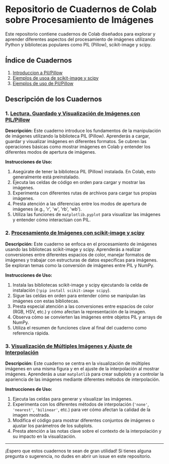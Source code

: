 # Repositorio de Cuadernos de Colab sobre Procesamiento de Imágenes

Este repositorio contiene cuadernos de Colab diseñados para explorar y aprender diferentes aspectos del procesamiento de imágenes utilizando Python y bibliotecas populares como PIL (Pillow), scikit-image y scipy.

## Índice de Cuadernos

1.  [Introduccion a Pil/Pillow](introduccion_pil-pillow.ipynb)
2.  [Ejemplos de usoa de scikit-image y scipy](ejemplos_de_uso_scikit-image_scupy.ipynb)
3.  [Ejemplos de uso de Pil/Pillow](/ejemplos_de_uso_de_pil-pillow.ipynb)

## Descripción de los Cuadernos

### 1. [Lectura, Guardado y Visualización de Imágenes con PIL/Pillow](#lectura-guardado-y-visualización-de-imágenes-con-pilpillow)

   **Descripción:**
   Este cuaderno introduce los fundamentos de la manipulación de imágenes utilizando la biblioteca PIL (Pillow). Aprenderás a cargar, guardar y visualizar imágenes en diferentes formatos. Se cubren las operaciones básicas como mostrar imágenes en Colab y entender los diferentes modos de apertura de imágenes.

   **Instrucciones de Uso:**
   1.  Asegúrate de tener la biblioteca PIL (Pillow) instalada.  En Colab, esto generalmente está preinstalado.
   2.  Ejecuta las celdas de código en orden para cargar y mostrar las imágenes.
   3.  Experimenta con diferentes rutas de archivos para cargar tus propias imágenes.
   4.  Presta atención a las diferencias entre los modos de apertura de imágenes (e.g., 'r', 'w', 'rb', 'wb').
   5.  Utiliza las funciones de `matplotlib.pyplot` para visualizar las imágenes y entender cómo interactúan con PIL.

### 2. [Procesamiento de Imágenes con scikit-image y scipy](#procesamiento-de-imágenes-con-scikit-image-y-scipy)

   **Descripción:**
   Este cuaderno se enfoca en el procesamiento de imágenes usando las bibliotecas scikit-image y scipy.  Aprenderás a realizar conversiones entre diferentes espacios de color, manejar formatos de imágenes y trabajar con estructuras de datos específicas para imágenes. Se exploran temas como la conversión de imágenes entre PIL y NumPy.

   **Instrucciones de Uso:**
   1.  Instala las bibliotecas scikit-image y scipy ejecutando la celda de instalación (`!pip install scikit-image scipy`).
   2.  Sigue las celdas en orden para entender cómo se manipulan las imágenes con estas bibliotecas.
   3.  Presta especial atención a las conversiones entre espacios de color (RGB, HSV, etc.) y cómo afectan la representación de la imagen.
   4.  Observa cómo se convierten las imágenes entre objetos PIL y arrays de NumPy.
   5.  Utiliza el resumen de funciones clave al final del cuaderno como referencia rápida.

### 3. [Visualización de Múltiples Imágenes y Ajuste de Interpolación](#visualización-de-múltiples-imágenes-y-ajuste-de-interpolación)

   **Descripción:**
   Este cuaderno se centra en la visualización de múltiples imágenes en una misma figura y en el ajuste de la interpolación al mostrar imágenes. Aprenderás a usar `matplotlib` para crear subplots y a controlar la apariencia de las imágenes mediante diferentes métodos de interpolación.

   **Instrucciones de Uso:**
   1.  Ejecuta las celdas para generar y visualizar las imágenes.
   2.  Experimenta con los diferentes métodos de interpolación (`'none'`, `'nearest'`, `'bilinear'`, etc.) para ver cómo afectan la calidad de la imagen mostrada.
   3.  Modifica el código para mostrar diferentes conjuntos de imágenes o ajustar los parámetros de los subplots.
   4.  Presta atención a las notas clave sobre el contexto de la interpolación y su impacto en la visualización.

---

¡Espero que estos cuadernos te sean de gran utilidad! Si tienes alguna pregunta o sugerencia, no dudes en abrir un issue en este repositorio.

